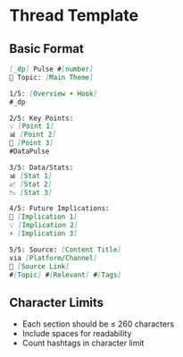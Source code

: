 # Thread Template

## Basic Format
```markdown
[_dp] Pulse #[number]
📍 Topic: [Main Theme]

1/5: [Overview + Hook]
#_dp

2/5: Key Points:
💡 [Point 1]
📊 [Point 2]
🎯 [Point 3]
#DataPulse

3/5: Data/Stats:
📊 [Stat 1]
📈 [Stat 2]
📉 [Stat 3]

4/5: Future Implications:
🔮 [Implication 1]
💡 [Implication 2]
⚡️ [Implication 3]

5/5: Source: [Content Title]
via [Platform/Channel]
🔗 [Source Link]
#[Topic] #[Relevant] #[Tags]
```

## Character Limits
- Each section should be ≤ 260 characters
- Include spaces for readability
- Count hashtags in character limit
